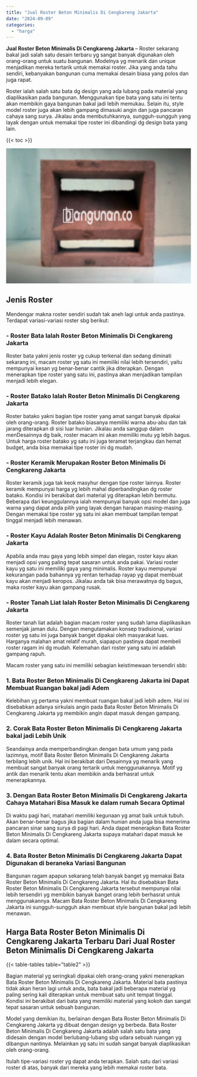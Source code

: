 ```yaml
---
title: "Jual Roster Beton Minimalis Di Cengkareng Jakarta"
date: "2024-09-09"
categories: 
  - "harga"
---
```


**Jual Roster Beton Minimalis Di Cengkareng Jakarta** – Roster sekarang bakal jadi salah satu desain terbaru yg sangat banyak digunakan oleh orang-orang untuk suatu bangunan. Modelnya yg menarik dan unique menjadikan mereka tertarik untuk memakai roster. Jika yang anda tahu sendiri, kebanyakan bangunan cuma memakai desain biasa yang polos dan juga rapat.

Roster ialah salah satu bata dg design yang ada lubang pada material yang diaplikasikan pada bangunan. Menggunakan tipe bata yang satu ini tentu akan membikin gaya bangunan bakal jadi lebih memukau. Selain itu, style model roster juga akan lebih gampang dimasuki angin dan juga pancaran cahaya sang surya. Jikalau anda membutuhkannya, sungguh-sungguh yang layak dengan untuk memakai tipe roster ini dibandingi dg design bata yang lain.

{{< toc >}}

![Jual Roster Beton Minimalis Di Cengkareng Jakarta](/images/bata-roster-minimalis-37.png)

## Jenis Roster

Mendengar makna roster sendiri sudah tak aneh lagi untuk anda pastinya. Terdapat variasi-variasi roster sbg berikut:

### \- Roster Bata Ialah Roster Beton Minimalis Di Cengkareng Jakarta

Roster bata yakni jenis roster yg cukup terkenal dan sedang diminati sekarang ini, macam roster yg satu ini memiliki nilai lebih tersendiri, yaitu mempunyai kesan yg benar-benar cantik jika diterapkan. Dengan menerapkan tipe roster yang satu ini, pastinya akan menjadikan tampilan menjadi lebih elegan.

### \- Roster Batako Ialah Roster Beton Minimalis Di Cengkareng Jakarta

Roster batako yakni bagian tipe roster yang amat sangat banyak dipakai oleh orang-orang. Roster batako biasanya memiliki warna abu-abu dan tak jarang diterapkan di sisi luar hunian. Jikalau anda sanggup dalam menDesainnya dg baik, roster macam ini akan memiliki mutu yg lebih bagus. Untuk harga roster batako yg satu ini juga teramat terjangkau dan hemat budget, anda bisa memakai tipe roster ini dg mudah.

### \- Roster Keramik Merupakan Roster Beton Minimalis Di Cengkareng Jakarta

Roster keramik juga tak keok masyhur dengan tipe roster lainnya. Roster keramik mempunyai harga yg lebih mahal diperbandingkan dg roster batako. Kondisi ini berakibat dari material yg diterapkan lebih bermutu. Beberapa dari keunggulannya ialah mempunyai banyak opsi model dan juga warna yang dapat anda pilih yang layak dengan harapan masing-masing. Dengan memakai tipe roster yg satu ini akan membuat tampilan tempat tinggal menjadi lebih menawan.

### \- Roster Kayu Adalah Roster Beton Minimalis Di Cengkareng Jakarta

Apabila anda mau gaya yang lebih simpel dan elegan, roster kayu akan menjadi opsi yang paling tepat sasaran untuk anda pakai. Variasi roster kayu yg satu ini memiliki gaya yang minimalis. Roster kayu mempunyai kekurangan pada bahannya yg rentan terhadap rayap yg dapat membuat kayu akan menjadi keropos. Jikalau anda tak bisa merawatnya dg bagus, maka roster kayu akan gampang rusak.

### \- Roster Tanah Liat Ialah Roster Beton Minimalis Di Cengkareng Jakarta

Roster tanah liat adalah bagian macam roster yang sudah lama diaplikasikan semenjak jaman dulu. Dengan mengutamakan konsep tradisional, variasi roster yg satu ini juga banyak banget dipakai oleh masyarakat luas. Harganya malahan amat relatif murah, siapapun pastinya dapat membeli roster ragam ini dg mudah. Kelemahan dari roster yang satu ini adalah gampang rapuh.

Macam roster yang satu ini memiliki sebagian keistimewaan tersendiri sbb:

### 1\. Bata Roster Beton Minimalis Di Cengkareng Jakarta ini Dapat Membuat Ruangan bakal jadi Adem

Kelebihan yg pertama yakni membuat ruangan bakal jadi lebih adem. Hal ini disebabkan adanya sirkulais angin pada Bata Roster Beton Minimalis Di Cengkareng Jakarta yg membikin angin dapat masuk dengan gampang.

### 2\. Corak Bata Roster Beton Minimalis Di Cengkareng Jakarta bakal jadi Lebih Unik

Seandainya anda memperbandingkan dengan bata umum yang pada lazimnya, motif Bata Roster Beton Minimalis Di Cengkareng Jakarta terbilang lebih unik. Hal ini berakibat dari Desainnya yg menarik yang membuat sangat banyak orang tertarik untuk menggunakannya. Motif yg antik dan menarik tentu akan membikin anda berhasrat untuk menerapkannya.

### 3\. Dengan Bata Roster Beton Minimalis Di Cengkareng Jakarta Cahaya Matahari Bisa Masuk ke dalam rumah Secara Optimal

Di waktu pagi hari, matahari memiliki kegunaan yg amat baik untuk tubuh. Akan benar-benar bagus jika bagian dalam hunian anda juga bisa menerima pancaran sinar sang surya di pagi hari. Anda dapat menerapkan Bata Roster Beton Minimalis Di Cengkareng Jakarta supaya matahari dapat masuk ke dalam secara optimal.

### 4\. Bata Roster Beton Minimalis Di Cengkareng Jakarta Dapat Digunakan di beraneka Variasi Bangunan

Bangunan ragam apapun sekarang telah banyak banget yg memakai Bata Roster Beton Minimalis Di Cengkareng Jakarta. Hal itu disebabkan Bata Roster Beton Minimalis Di Cengkareng Jakarta tersebut mempunyai nilai lebih tersendiri yg membikin banyak banget orang lebih berhasrat untuk menggunakannya. Macam Bata Roster Beton Minimalis Di Cengkareng Jakarta ini sungguh-sungguh akan membuat style bangunan bakal jadi lebih menawan.

## Harga Bata Roster Beton Minimalis Di Cengkareng Jakarta Terbaru Dari Jual Roster Beton Minimalis Di Cengkareng Jakarta

{{< table-tables table="table2" >}}

Bagian material yg seringkali dipakai oleh orang-orang yakni menerapkan Bata Roster Beton Minimalis Di Cengkareng Jakarta. Material bata pastinya tidak akan heran lagi untuk anda, bata bakal jadi beberapa material yg paling sering kali diterapkan untuk membuat satu unit tempat tinggal. Kondisi ini berakibat dari bata yang memiliki material yang kokoh dan sangat tepat sasaran untuk sebuah bangunan.

Model yang demikian itu, berlainan dengan Bata Roster Beton Minimalis Di Cengkareng Jakarta yg dibuat dengan design yg berbeda. Bata Roster Beton Minimalis Di Cengkareng Jakarta adalah salah satu bata yang didesain dengan model berlubang-lubang sbg udara sebuah ruangan yg dibangun nantinya. Melainkan yg satu ini sudah sangat banyak diaplikasikan oleh orang-orang.

Itulah tipe-variasi roster yg dapat anda terapkan. Salah satu dari variasi roster di atas, banyak dari mereka yang lebih memakai roster bata.
